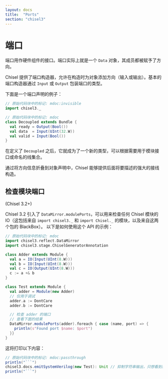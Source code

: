 ```yaml
---
layout: docs
title:  "Ports"
section: "chisel3"
---
```


# 端口

端口用作硬件组件的接口。端口实际上就是一个 `Data` 对象，其成员都被赋予了方向。

Chisel 提供了端口构造器，允许在构造时为对象添加方向（输入或输出）。基本的端口构造器通过 `Input` 或 `Output` 包装端口的类型。

下面是一个端口声明的例子：

```scala
// 原始代码块中的标记: mdoc:invisible
import chisel3._
```

```scala
// 原始代码块中的标记: mdoc
class Decoupled extends Bundle {
  val ready = Output(Bool())
  val data  = Input(UInt(32.W))
  val valid = Input(Bool())
}
```

在定义了 ```Decoupled``` 之后，它就成为了一个新的类型，可以根据需要用于模块接口或命名的线集合。

通过将方向信息折叠到对象声明中，Chisel 能够提供后面将要描述的强大的接线构造。

## 检查模块端口

(Chisel 3.2+)

Chisel 3.2 引入了 `DataMirror.modulePorts`，可以用来检查任何 Chisel 模块的 IO（这包括来自 `import chisel3._` 和 `import Chisel._` 的模块，以及来自这两个包的 BlackBox）。
以下是如何使用这个 API 的示例：

```scala
// 原始代码块中的标记: mdoc
import chisel3.reflect.DataMirror
import chisel3.stage.ChiselGeneratorAnnotation

class Adder extends Module {
  val a = IO(Input(UInt(8.W)))
  val b = IO(Input(UInt(8.W)))
  val c = IO(Output(UInt(8.W)))
  c := a +& b
}

class Test extends Module {
  val adder = Module(new Adder)
  // 仅用于调试
  adder.a := DontCare
  adder.b := DontCare

  // 检查 adder 的端口
  // 查看下面的结果
  DataMirror.modulePorts(adder).foreach { case (name, port) => {
    println(s"Found port $name: $port")
  }}
}
```

这将打印以下内容：
```scala
// 原始代码块中的标记: mdoc:passthrough
println("```")
chisel3.docs.emitSystemVerilog(new Test): Unit // 抑制字符串输出，只想看到标准输出
println("```")
```
